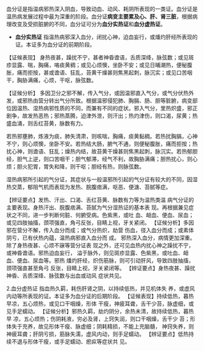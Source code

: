 血分证是指温病邪热深入阴血，导致动血、动风、耗阴所表现的一类证。血分证是温热病发展过程中最为深重的阶段。血分证**病变主要累及心、肝、肾三脏**，根据病理改变及受损脏腑的不同，血分证可分为**血分实热证**和**血分虚热证**。

- **血分实热证** 指温热病邪深入血分，闭扰心神，迫血妄行，或燔灼肝经所表现的证。本证多为血分证的前期阶段。

【证候表现】
身热夜甚，躁扰不宁，甚者神昏谵语，舌质深绛，脉弦数；或见斑疹显露、喘，胸痛，咯痰黄稠；或见心烦懊，坐卧不安；或见日晡潮热，便秘腹胀，痛而拒按，甚或谵语、狂乱，苔黄干燥甚则焦黑起刺，脉沉实；或见口苦咽干，胸胁满痛，心烦，干呕，脉弦数。

【证候分析】
多因卫分之邪不解，传入气分，或因温邪直入气分，或气分伏热外发，或邪热由营分转出气分所致。根据温邪侵犯肺、胸膈、肠、胆等脏腑，病变部位因温热、湿热病邪性质的不同，而兼有不同的症状。邪入气分，里热炽盛，邪正剧争，故发热恶热；邪热蒸腾，迫津外泄，则汗出；热灼津伤，则口渴，尿黄；热盛血涌，则舌红苔黄，脉数有力。

若热邪壅肺，炼液为痰，肺失清肃，则咳喘，胸痛，痰黄黏稠。若热扰胸膈，心神不宁，则心烦懊，坐卧不安。若热结大肠，腑气不通，则便秘腹胀，痛而拒按；热扰心神，则谵语、狂乱；燥热内结，故苔黄干燥甚则焦黑起刺，脉沉实。若热郁胆经，胆气上逆，则口苦咽干；胆气郁滞，经气不利，故胸胁满痛；胆热扰心，则心烦；胆火犯胃，胃失和降，则干呕；胆经有热，则脉弦数。

湿热病邪所引起的气分证，其症状与一般温邪所引起的气分证有较大的不同，因湿热交蒸，郁阻气机而表现为发热、脘腹痞满，呕恶、便溏、苔腻等症。

【辨证要点】发热、汗出、口渴、舌红苔黄、脉数有力等为温热类温
病气分证的主要表现。身热汗出、脘腹痞满、苔腻为气分湿热证的基本表
现。再根据兼见症状之不同，进一步判断何脏、何腑受病。色紫黑，或吐
血、衄血、便血、尿血；或见四肢抽搐，颈项强直，角弓反张，目睛上视，牙关紧闭。
【证候分析】多因邪在营分不解，传入血分而成；或气分热炽，劫营
伤血，径入血分而成；或素体阴亏，已有伏热内蕴，温热病邪直入血分而
成。
邪热深入血分，病情更加深重。除了身热夜甚、心烦不寐等营分证表
现之外，还可见血热内扰心神之躁扰不宁，或神昏谵语。邪热迫血妄行，
溢于脉外，则见斑疹显露、色紫黑，或吐血、衄血、便血、尿血等。邪热
燔灼肝经，炽伤筋脉，则可引动肝风，导致四肢抽搐，颈项强直甚至角弓
反张，目睛上视，牙关紧闭等。
【辨证要点】身热夜甚、躁扰神昏、舌质深绛、脉弦数与出血或动风
症状共见。


2.血分虚热证 指血热久羁，耗伤肝肾之阴，以持续低热，并见机体失
养，或虚风内动等所表现的证。本证多为血分证的后期阶段。
【证候表现】持续低热，暮热早凉，五心烦热，或见口干咽燥，形体
干瘦，神疲耳聋，舌干少苔，脉虚细，或见手足蠕动。
【证候分析】邪热久羁，劫灼阴分，余热未清，故持续低热，暮热早
凉，五心烦热；伤阴耗液，穷必及肾，上窍失润，则口干咽燥，舌干少
苔；形体失于充养，故见形体干瘦、脉虚细；阴耗精损，不能上充脑髓，
神窍失养，则神疲耳聋；肝阴亏损，筋脉失濡，虚风内动，则手足蠕动。
【辨证要点】低热持续不退与形体干瘦，或手足蠕动、瘛疭等症状共
见。